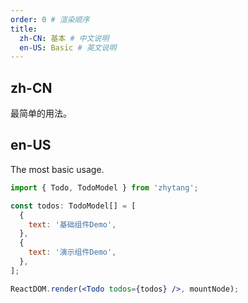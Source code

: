 ```yaml
---
order: 0 # 渲染顺序
title:
  zh-CN: 基本 # 中文说明
  en-US: Basic # 英文说明
---
```


## zh-CN

最简单的用法。

## en-US

The most basic usage.

```jsx
import { Todo, TodoModel } from 'zhytang';

const todos: TodoModel[] = [
  {
    text: '基础组件Demo',
  },
  {
    text: '演示组件Demo',
  },
];

ReactDOM.render(<Todo todos={todos} />, mountNode);
```

<style>
.code-box-demo .ant-switch {
  margin-bottom: 8px;
}
</style>
